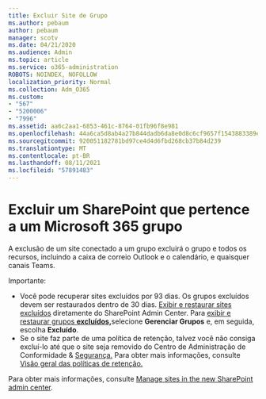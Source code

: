 ```yaml
---
title: Excluir Site de Grupo
ms.author: pebaum
author: pebaum
manager: scotv
ms.date: 04/21/2020
ms.audience: Admin
ms.topic: article
ms.service: o365-administration
ROBOTS: NOINDEX, NOFOLLOW
localization_priority: Normal
ms.collection: Adm_O365
ms.custom:
- "567"
- "5200006"
- "7996"
ms.assetid: aa6c2aa1-6853-461c-8764-01fb96f8e981
ms.openlocfilehash: 44a6ca5d8ab4a27b844dadb6da8e0d8c6cf9657f1543883389eee6e7d743a930
ms.sourcegitcommit: 920051182781bd97ce4d4d6fbd268cb37b84d239
ms.translationtype: MT
ms.contentlocale: pt-BR
ms.lasthandoff: 08/11/2021
ms.locfileid: "57891483"
---
```

# <a name="delete-a-sharepoint-site-that-belongs-to-a-microsoft-365-group"></a>Excluir um SharePoint que pertence a um Microsoft 365 grupo

A exclusão de um site conectado a um grupo excluirá o grupo e todos os recursos, incluindo a caixa de correio Outlook e o calendário, e quaisquer canais Teams.
  
Importante:

- Você pode recuperar sites excluídos por 93 dias. Os grupos excluídos devem ser restaurados dentro de 30 dias. [Exibir e restaurar sites excluídos](https://admin.microsoft.com/sharepoint?page=recyclebin&modern=true) diretamente do SharePoint Admin Center. Para [exibir e restaurar grupos **excluídos,**](https://admin.microsoft.com/Adminportal/Home?source=applauncher#/deletedgroups)selecione **Gerenciar Grupos** e, em seguida, escolha **Excluído**.
- Se o site faz parte de uma política de retenção, talvez você não consiga excluí-lo até que o site seja removido do Centro de Administração de Conformidade & [Segurança.](https://protection.office.com/?rfr=AdminCenter#/retention) Para obter mais informações, consulte [Visão geral das políticas de retenção.](https://docs.microsoft.com/microsoft-365/compliance/retention-policies)
  
Para obter mais informações, consulte [Manage sites in the new SharePoint admin center](https://docs.microsoft.com/sharepoint/manage-sites-in-new-admin-center).
